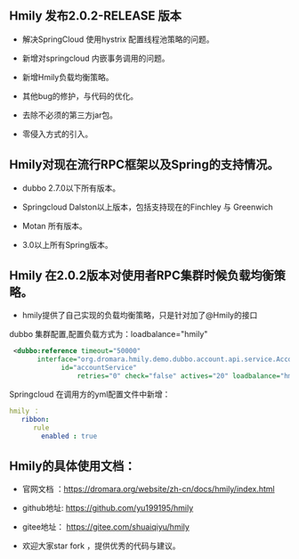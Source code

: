 ## Hmily 发布2.0.2-RELEASE 版本
* 解决SpringCloud 使用hystrix 配置线程池策略的问题。

* 新增对springcloud 内嵌事务调用的问题。

* 新增Hmily负载均衡策略。

* 其他bug的修护，与代码的优化。

* 去除不必须的第三方jar包。

* 零侵入方式的引入。

## Hmily对现在流行RPC框架以及Spring的支持情况。

* dubbo 2.7.0以下所有版本。

* Springcloud Dalston以上版本，包括支持现在的Finchley 与 Greenwich

* Motan 所有版本。

* 3.0以上所有Spring版本。

## Hmily 在2.0.2版本对使用者RPC集群时候负载均衡策略。
 
 * hmily提供了自己实现的负载均衡策略，只是针对加了@Hmily的接口

dubbo 集群配置,配置负载方式为：loadbalance="hmily"
```xml
 <dubbo:reference timeout="50000" 
       interface="org.dromara.hmily.demo.dubbo.account.api.service.AccountService"          
             id="accountService"
                 retries="0" check="false" actives="20" loadbalance="hmily"/>
```                 

Springcloud 在调用方的yml配置文件中新增：

```yml
hmily ：
   ribbon:
      rule
        enabled : true
```
## Hmily的具体使用文档：

* 官网文档 ：https://dromara.org/website/zh-cn/docs/hmily/index.html

* github地址: https://github.com/yu199195/hmily

* gitee地址： https://gitee.com/shuaiqiyu/hmily

* 欢迎大家star fork ，提供优秀的代码与建议。
